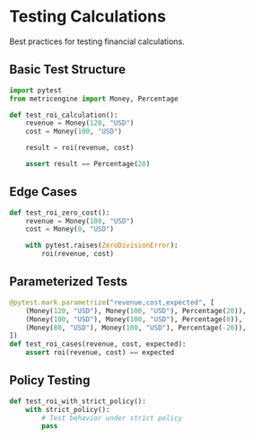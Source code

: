 # Testing Calculations

Best practices for testing financial calculations.

## Basic Test Structure

```python
import pytest
from metricengine import Money, Percentage

def test_roi_calculation():
    revenue = Money(120, "USD")
    cost = Money(100, "USD")

    result = roi(revenue, cost)

    assert result == Percentage(20)
```

## Edge Cases

```python
def test_roi_zero_cost():
    revenue = Money(100, "USD")
    cost = Money(0, "USD")

    with pytest.raises(ZeroDivisionError):
        roi(revenue, cost)
```

## Parameterized Tests

```python
@pytest.mark.parametrize("revenue,cost,expected", [
    (Money(120, "USD"), Money(100, "USD"), Percentage(20)),
    (Money(100, "USD"), Money(100, "USD"), Percentage(0)),
    (Money(80, "USD"), Money(100, "USD"), Percentage(-20)),
])
def test_roi_cases(revenue, cost, expected):
    assert roi(revenue, cost) == expected
```

## Policy Testing

```python
def test_roi_with_strict_policy():
    with strict_policy():
        # Test behavior under strict policy
        pass
```
